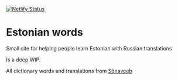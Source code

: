 [![Netlify Status](https://api.netlify.com/api/v1/badges/556f7e88-c9e6-462d-bda4-454299fd8537/deploy-status)](https://app.netlify.com/sites/estonian-words/deploys)

# Estonian words

Small site for helping people learn Estonian with Russian translations

Is a deep WIP.

All dictionary words and translations from [Sõnaveeb](https://sonaveeb.ee/)
